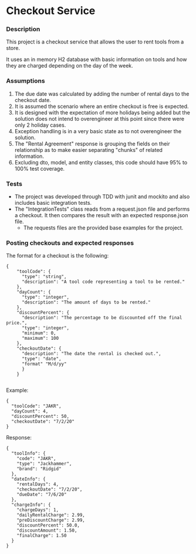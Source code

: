 # Checkout Service

### Description

This project is a checkout service that allows the user to rent tools from a store.

It uses an in memory H2 database with basic information on tools and how they are charged depending on the day of the week.


### Assumptions

1. The due date was calculated by adding the number of rental days to the checkout date.
2. It is assumed the scenario where an entire checkout is free is expected.
3. It is designed with the expectation of more holidays being added but the solution does not intend to overengineer at this point since there were only 2 holiday cases.
4. Exception handling is in a very basic state as to not overengineer the solution.
5. The "Rental Agreement" response is grouping the fields on their relationship as to make easier separating "chunks" of related information.
6. Excluding dto, model, and entity classes, this code should have 95% to 100% test coverage. 

### Tests

- The project was developed through TDD with junit and mockito and also includes basic integration tests.
- The "IntegrationTests" class reads from a request.json file and performs a checkout. It then compares the result with an expected response.json file.
  - The requests files are the provided base examples for the project.

### Posting checkouts and expected responses


The format for a checkout is the following:
```
{
    "toolCode": {
      "type": "string",
      "description": "A tool code representing a tool to be rented."
    },
    "dayCount": {
      "type": "integer",
      "description": "The amount of days to be rented."
    },
    "discountPercent": {
      "description": "The percentage to be discounted off the final price.",
      "type": "integer",
      "minimum": 0,
      "maximum": 100
    },
    "checkoutDate": {
      "description": "The date the rental is checked out.",
      "type": "date",
      "format" "M/d/yy"
      }
    }
    
```
Example:
```
{
  "toolCode": "JAKR",
  "dayCount": 4,
  "discountPercent": 50,
  "checkoutDate": "7/2/20"
}
```

Response:
```
{
  "toolInfo": {
    "code": "JAKR",
    "type": "Jackhammer",
    "brand": "Ridgid"
  },
  "dateInfo": {
    "rentalDays": 4,
    "checkoutDate": "7/2/20",
    "dueDate": "7/6/20"
  },
  "chargeInfo": {
    "chargeDays": 1,
    "dailyRentalCharge": 2.99,
    "preDiscountCharge": 2.99,
    "discountPercent": 50.0,
    "discountAmount": 1.50,
    "finalCharge": 1.50
  }
}
```